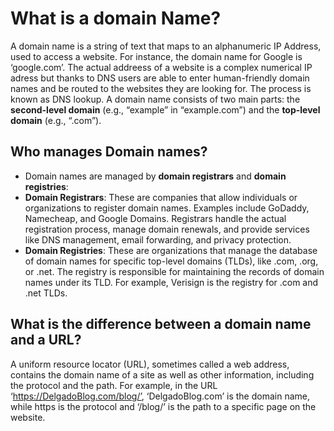 # What is a domain Name?

A domain name is a string of text that maps to an alphanumeric IP Address, used to access a website. For instance, the domain name for Google is ‘google.com’. The actual addreess of a website is a complex numerical IP adress but thanks to DNS users are able to enter human-friendly domain names and be routed to the websites they are looking for. The process is known as DNS lookup. A domain name consists of two main parts: the **second-level domain** (e.g., “example” in “example.com”) and the **top-level domain** (e.g., “.com”).
## Who manages Domain names?
- Domain names are managed by **domain registrars** and **domain registries**:
- **Domain Registrars**: These are companies that allow individuals or organizations to register domain names. Examples include GoDaddy, Namecheap, and Google Domains. Registrars handle the actual registration process, manage domain renewals, and provide services like DNS management, email forwarding, and privacy protection.
- **Domain Registries**: These are organizations that manage the database of domain names for specific top-level domains (TLDs), like .com, .org, or .net. The registry is responsible for maintaining the records of domain names under its TLD. For example, Verisign is the registry for .com and .net TLDs.
## What is the difference between a domain name and a URL?
A uniform resource locator (URL), sometimes called a web address, contains the domain name of a site as well as other information, including the protocol and the path. For example, in the URL ‘https://DelgadoBlog.com/blog/’, ‘DelgadoBlog.com’ is the domain name, while https is the protocol and ‘/blog/’ is the path to a specific page on the website.
